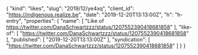 {
  "kind": "likes",
  "slug": "2019/12/ye4xq",
  "client_id": "https://indigenous.realize.be",
  "date": "2019-12-20T13:13:00Z",
  "h": "h-entry",
  "properties": {
    "name": [
      "Like of https://twitter.com/DanaSchwartzzz/status/1207552390418681858"
    ],
    "like-of": [
      "https://twitter.com/DanaSchwartzzz/status/1207552390418681858"
    ],
    "published": [
      "2019-12-20T13:13:00Z"
    ],
    "syndication": [
      "https://twitter.com/DanaSchwartzzz/status/1207552390418681858"
    ]
  }
}
